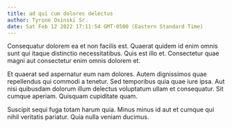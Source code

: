 ```yaml
---
title: ad qui cum dolores delectus
author: Tyrone Osinski Sr.
date: Sat Feb 12 2022 17:11:54 GMT-0500 (Eastern Standard Time)
---
```

Consequatur dolorem ea et non facilis est. Quaerat quidem id enim omnis sunt qui itaque distinctio necessitatibus. Quis est illo et. Consectetur quae magni aut consectetur enim omnis dolorem et.

 Et quaerat sed aspernatur eum nam dolores. Autem dignissimos quae repellendus qui commodi a tenetur. Sed temporibus quia quae iure ipsa. Aut nisi quibusdam dolorum illum delectus voluptatum ullam et consequatur. Sit cumque aperiam. Quisquam cupiditate quam.

 Suscipit sequi fuga totam harum quia. Minus minus id aut et cumque qui nihil veritatis pariatur. Quia nulla veniam ducimus.